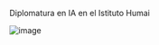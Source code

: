 Diplomatura en IA en el Istituto Humai


![image](https://github.com/Julianfried/Diplomatura-en-IA-Instituto-Humai/assets/105244530/3f99680d-636a-4cf4-aed5-1fd1e428df94)

